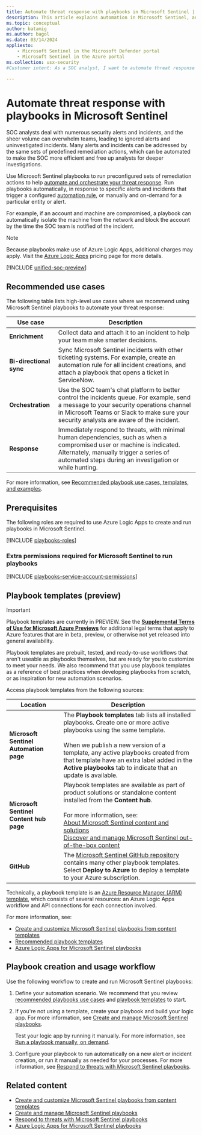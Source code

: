 ```yaml
---
title: Automate threat response with playbooks in Microsoft Sentinel | Microsoft Docs
description: This article explains automation in Microsoft Sentinel, and shows how to use playbooks to automate threat prevention and response.
ms.topic: conceptual
author: batamig
ms.author: bagol
ms.date: 03/14/2024
appliesto:
    - Microsoft Sentinel in the Microsoft Defender portal
    - Microsoft Sentinel in the Azure portal
ms.collection: usx-security
#Customer intent: As a SOC analyst, I want to automate threat response using playbooks so that I can efficiently manage security alerts and incidents, reducing manual intervention and focusing on deeper investigations.

---
```


# Automate threat response with playbooks in Microsoft Sentinel

SOC analysts deal with numerous security alerts and incidents, and the sheer volume can overwhelm teams, leading to ignored alerts and uninvestigated incidents. Many alerts and incidents can be addressed by the same sets of predefined remediation actions, which can be automated to make the SOC more efficient and free up analysts for deeper investigations.

Use Microsoft Sentinel playbooks to run preconfigured sets of remediation actions to help [automate and orchestrate your threat response](tutorial-respond-threats-playbook.md). Run playbooks automatically, in response to specific alerts and incidents that trigger a configured [automation rule](../automate-incident-handling-with-automation-rules.md), or manually and on-demand for a particular entity or alert.

For example, if an account and machine are compromised, a playbook can automatically isolate the machine from the network and block the account by the time the SOC team is notified of the incident.

> [!NOTE]
> Because playbooks make use of Azure Logic Apps, additional charges may apply. Visit the [Azure Logic Apps](https://azure.microsoft.com/pricing/details/logic-apps/) pricing page for more details.

[!INCLUDE [unified-soc-preview](../includes/unified-soc-preview.md)]

## Recommended use cases

The following table lists high-level use cases where we recommend using Microsoft Sentinel playbooks to automate your threat response:

|Use case  |Description  |
|---------|---------|
|**Enrichment**     |    Collect data and attach it to an incident to help your team make smarter decisions.   |
|**Bi-directional sync**     | Sync Microsoft Sentinel incidents with other ticketing systems. For example, create an automation rule for all incident creations, and attach a playbook that opens a ticket in ServiceNow.        |
|**Orchestration**     | Use the SOC team's chat platform to better control the incidents queue. For example, send a message to your security operations channel in Microsoft Teams or Slack to make sure your security analysts are aware of the incident.      |
|**Response**     |  Immediately respond to threats, with minimal human dependencies, such as when a compromised user or machine is indicated. Alternately, manually trigger a series of automated steps during an investigation or while hunting.     |

For more information, see [Recommended playbook use cases, templates, and examples](playbook-recommendations.md).

## Prerequisites

The following roles are required to use Azure Logic Apps to create and run playbooks in Microsoft Sentinel.

[!INCLUDE [playbooks-roles](../includes/playbooks-roles.md)]

### Extra permissions required for Microsoft Sentinel to run playbooks

[!INCLUDE [playbooks-service-account-permissions](../includes/playbooks-service-account-permissions.md)]

## Playbook templates (preview)

> [!IMPORTANT]
> Playbook templates are currently in PREVIEW. See the **[Supplemental Terms of Use for Microsoft Azure Previews](https://azure.microsoft.com/support/legal/preview-supplemental-terms/)** for additional legal terms that apply to Azure features that are in beta, preview, or otherwise not yet released into general availability.

Playbook templates are prebuilt, tested, and ready-to-use workflows that aren't useable as playbooks themselves, but are ready for you to customize to meet your needs. We also recommend that you use playbook templates as a reference of best practices when developing playbooks from scratch, or as inspiration for new automation scenarios.

Access playbook templates from the following sources:

|Location  |Description  |
|---------|---------|
|**Microsoft Sentinel Automation page**     |  The **Playbook templates** tab lists all installed playbooks. Create one or more active playbooks using the same template.  <br><br>When we publish a new version of a template, any active playbooks created from that template have an extra label added in the **Active playbooks** tab to indicate that an update is available.    |
|**Microsoft Sentinel Content hub page**     |   Playbook templates are available as part of product solutions or standalone content installed from the **Content hub**.  <br><br>For more information, see: <br> [About Microsoft Sentinel content and solutions](../sentinel-solutions.md) <br>[Discover and manage Microsoft Sentinel out-of-the-box content](../sentinel-solutions-deploy.md)|
|**GitHub**     |    The [Microsoft Sentinel GitHub repository](https://github.com/Azure/Azure-Sentinel/tree/master/Playbooks) contains many other playbook templates. Select **Deploy to Azure** to deploy a template to your Azure subscription.|

Technically, a playbook template is an [Azure Resource Manager (ARM) template](/azure/azure-resource-manager/templates/), which consists of several resources: an Azure Logic Apps workflow and API connections for each connection involved.

For more information, see:

- [Create and customize Microsoft Sentinel playbooks from content templates](use-playbook-templates.md)
- [Recommended playbook templates](playbook-recommendations.md#recommended-playbook-templates)
- [Azure Logic Apps for Microsoft Sentinel playbooks](logic-apps-playbooks.md)

## Playbook creation and usage workflow

Use the following workflow to create and run Microsoft Sentinel playbooks:

1. Define your automation scenario. We recommend that you review [recommended playbooks use cases](playbook-recommendations.md#recommended-playbook-use-cases) and [playbook templates](playbook-recommendations.md#recommended-playbook-templates) to start.

1. If you're not using a template, create your playbook and build your logic app. For more information, see [Create and manage Microsoft Sentinel playbooks](create-playbooks.md).

    Test your logic app by running it manually. For more information, see [Run a playbook manually, on demand](run-playbooks.md#run-a-playbook-manually-on-demand).

1. Configure your playbook to run automatically on a new alert or incident creation, or run it manually as needed for your processes. For more information, see [Respond to threats with Microsoft Sentinel playbooks](run-playbooks.md).

## Related content

- [Create and customize Microsoft Sentinel playbooks from content templates](use-playbook-templates.md)
- [Create and manage Microsoft Sentinel playbooks](create-playbooks.md)
- [Respond to threats with Microsoft Sentinel playbooks](run-playbooks.md)
- [Azure Logic Apps for Microsoft Sentinel playbooks](logic-apps-playbooks.md)
